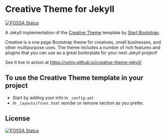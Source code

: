 # Creative Theme for Jekyll
[![FOSSA Status](https://app.fossa.io/api/projects/git%2Bgithub.com%2Fcartopixels%2Fcartopixels.github.io.svg?type=shield)](https://app.fossa.io/projects/git%2Bgithub.com%2Fcartopixels%2Fcartopixels.github.io?ref=badge_shield)


A Jekyll implementation of the [Creative Theme](http://startbootstrap.com/template-overviews/creative/) template by [Start Bootstrap](http://startbootstrap.com).

Creative is a one page Bootstrap theme for creatives, small businesses, and other multipurpose uses.
The theme includes a number of rich features and plugins that you can use as a great boilerplate for your next Jekyll project! 

See it live in action at <https://volny.github.io/creative-theme-jekyll/>

## To use the Creative Theme template in your project

- Start by adding your info in `_config.yml`
- In `_layouts/front.html` reorder or remove section as you prefer.



## License
[![FOSSA Status](https://app.fossa.io/api/projects/git%2Bgithub.com%2Fcartopixels%2Fcartopixels.github.io.svg?type=large)](https://app.fossa.io/projects/git%2Bgithub.com%2Fcartopixels%2Fcartopixels.github.io?ref=badge_large)